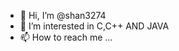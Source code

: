 - 👋 Hi, I’m @shan3274
- 👀 I’m interested in C,C++ AND JAVA
- 📫 How to reach me ...

<!---
shan3274/shan3274 is a ✨ special ✨ repository because its `README.md` (this file) appears on your GitHub profile.
You can click the Preview link to take a look at your changes.
--->
